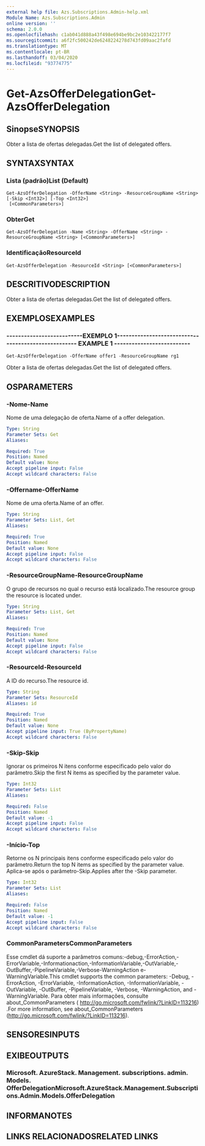 ```yaml
---
external help file: Azs.Subscriptions.Admin-help.xml
Module Name: Azs.Subscriptions.Admin
online version: ''
schema: 2.0.0
ms.openlocfilehash: c1ab041d888a43f498e694be9bc2e103422177f7
ms.sourcegitcommit: a6f2fc500242de6248224278d743fd09aac2fafd
ms.translationtype: MT
ms.contentlocale: pt-BR
ms.lasthandoff: 03/04/2020
ms.locfileid: "93774775"
---
```

# <span data-ttu-id="ff493-101">Get-AzsOfferDelegation</span><span class="sxs-lookup"><span data-stu-id="ff493-101">Get-AzsOfferDelegation</span></span>

## <span data-ttu-id="ff493-102">Sinopse</span><span class="sxs-lookup"><span data-stu-id="ff493-102">SYNOPSIS</span></span>
<span data-ttu-id="ff493-103">Obter a lista de ofertas delegadas.</span><span class="sxs-lookup"><span data-stu-id="ff493-103">Get the list of delegated offers.</span></span>

## <span data-ttu-id="ff493-104">SYNTAX</span><span class="sxs-lookup"><span data-stu-id="ff493-104">SYNTAX</span></span>

### <span data-ttu-id="ff493-105">Lista (padrão)</span><span class="sxs-lookup"><span data-stu-id="ff493-105">List (Default)</span></span>
```
Get-AzsOfferDelegation -OfferName <String> -ResourceGroupName <String> [-Skip <Int32>] [-Top <Int32>]
 [<CommonParameters>]
```

### <span data-ttu-id="ff493-106">Obter</span><span class="sxs-lookup"><span data-stu-id="ff493-106">Get</span></span>
```
Get-AzsOfferDelegation -Name <String> -OfferName <String> -ResourceGroupName <String> [<CommonParameters>]
```

### <span data-ttu-id="ff493-107">Identificação</span><span class="sxs-lookup"><span data-stu-id="ff493-107">ResourceId</span></span>
```
Get-AzsOfferDelegation -ResourceId <String> [<CommonParameters>]
```

## <span data-ttu-id="ff493-108">DESCRITIVO</span><span class="sxs-lookup"><span data-stu-id="ff493-108">DESCRIPTION</span></span>
<span data-ttu-id="ff493-109">Obter a lista de ofertas delegadas.</span><span class="sxs-lookup"><span data-stu-id="ff493-109">Get the list of delegated offers.</span></span>

## <span data-ttu-id="ff493-110">EXEMPLOS</span><span class="sxs-lookup"><span data-stu-id="ff493-110">EXAMPLES</span></span>

### <span data-ttu-id="ff493-111">--------------------------EXEMPLO 1--------------------------</span><span class="sxs-lookup"><span data-stu-id="ff493-111">-------------------------- EXAMPLE 1 --------------------------</span></span>
```
Get-AzsOfferDelegation -OfferName offer1 -ResourceGroupName rg1
```

<span data-ttu-id="ff493-112">Obter a lista de ofertas delegadas.</span><span class="sxs-lookup"><span data-stu-id="ff493-112">Get the list of delegated offers.</span></span>

## <span data-ttu-id="ff493-113">OS</span><span class="sxs-lookup"><span data-stu-id="ff493-113">PARAMETERS</span></span>

### <span data-ttu-id="ff493-114">-Nome</span><span class="sxs-lookup"><span data-stu-id="ff493-114">-Name</span></span>
<span data-ttu-id="ff493-115">Nome de uma delegação de oferta.</span><span class="sxs-lookup"><span data-stu-id="ff493-115">Name of a offer delegation.</span></span>

```yaml
Type: String
Parameter Sets: Get
Aliases:

Required: True
Position: Named
Default value: None
Accept pipeline input: False
Accept wildcard characters: False
```

### <span data-ttu-id="ff493-116">-Offername</span><span class="sxs-lookup"><span data-stu-id="ff493-116">-OfferName</span></span>
<span data-ttu-id="ff493-117">Nome de uma oferta.</span><span class="sxs-lookup"><span data-stu-id="ff493-117">Name of an offer.</span></span>

```yaml
Type: String
Parameter Sets: List, Get
Aliases:

Required: True
Position: Named
Default value: None
Accept pipeline input: False
Accept wildcard characters: False
```

### <span data-ttu-id="ff493-118">-ResourceGroupName</span><span class="sxs-lookup"><span data-stu-id="ff493-118">-ResourceGroupName</span></span>
<span data-ttu-id="ff493-119">O grupo de recursos no qual o recurso está localizado.</span><span class="sxs-lookup"><span data-stu-id="ff493-119">The resource group the resource is located under.</span></span>

```yaml
Type: String
Parameter Sets: List, Get
Aliases:

Required: True
Position: Named
Default value: None
Accept pipeline input: False
Accept wildcard characters: False
```

### <span data-ttu-id="ff493-120">-ResourceId</span><span class="sxs-lookup"><span data-stu-id="ff493-120">-ResourceId</span></span>
<span data-ttu-id="ff493-121">A ID do recurso.</span><span class="sxs-lookup"><span data-stu-id="ff493-121">The resource id.</span></span>

```yaml
Type: String
Parameter Sets: ResourceId
Aliases: id

Required: True
Position: Named
Default value: None
Accept pipeline input: True (ByPropertyName)
Accept wildcard characters: False
```

### <span data-ttu-id="ff493-122">-Skip</span><span class="sxs-lookup"><span data-stu-id="ff493-122">-Skip</span></span>
<span data-ttu-id="ff493-123">Ignorar os primeiros N itens conforme especificado pelo valor do parâmetro.</span><span class="sxs-lookup"><span data-stu-id="ff493-123">Skip the first N items as specified by the parameter value.</span></span>

```yaml
Type: Int32
Parameter Sets: List
Aliases:

Required: False
Position: Named
Default value: -1
Accept pipeline input: False
Accept wildcard characters: False
```

### <span data-ttu-id="ff493-124">-Início</span><span class="sxs-lookup"><span data-stu-id="ff493-124">-Top</span></span>
<span data-ttu-id="ff493-125">Retorne os N principais itens conforme especificado pelo valor do parâmetro.</span><span class="sxs-lookup"><span data-stu-id="ff493-125">Return the top N items as specified by the parameter value.</span></span>
<span data-ttu-id="ff493-126">Aplica-se após o parâmetro-Skip.</span><span class="sxs-lookup"><span data-stu-id="ff493-126">Applies after the -Skip parameter.</span></span>

```yaml
Type: Int32
Parameter Sets: List
Aliases:

Required: False
Position: Named
Default value: -1
Accept pipeline input: False
Accept wildcard characters: False
```

### <span data-ttu-id="ff493-127">CommonParameters</span><span class="sxs-lookup"><span data-stu-id="ff493-127">CommonParameters</span></span>
<span data-ttu-id="ff493-128">Esse cmdlet dá suporte a parâmetros comuns:-debug,-ErrorAction,-ErrorVariable,-Informationaction,-InformationVariable,-OutVariable,-OutBuffer,-PipelineVariable,-Verbose-WarningAction e-WarningVariable.</span><span class="sxs-lookup"><span data-stu-id="ff493-128">This cmdlet supports the common parameters: -Debug, -ErrorAction, -ErrorVariable, -InformationAction, -InformationVariable, -OutVariable, -OutBuffer, -PipelineVariable, -Verbose, -WarningAction, and -WarningVariable.</span></span> <span data-ttu-id="ff493-129">Para obter mais informações, consulte about_CommonParameters ( http://go.microsoft.com/fwlink/?LinkID=113216) .</span><span class="sxs-lookup"><span data-stu-id="ff493-129">For more information, see about_CommonParameters (http://go.microsoft.com/fwlink/?LinkID=113216).</span></span>

## <span data-ttu-id="ff493-130">SENSORES</span><span class="sxs-lookup"><span data-stu-id="ff493-130">INPUTS</span></span>

## <span data-ttu-id="ff493-131">EXIBE</span><span class="sxs-lookup"><span data-stu-id="ff493-131">OUTPUTS</span></span>

### <span data-ttu-id="ff493-132">Microsoft. AzureStack. Management. subscriptions. admin. Models. OfferDelegation</span><span class="sxs-lookup"><span data-stu-id="ff493-132">Microsoft.AzureStack.Management.Subscriptions.Admin.Models.OfferDelegation</span></span>

## <span data-ttu-id="ff493-133">INFORMA</span><span class="sxs-lookup"><span data-stu-id="ff493-133">NOTES</span></span>

## <span data-ttu-id="ff493-134">LINKS RELACIONADOS</span><span class="sxs-lookup"><span data-stu-id="ff493-134">RELATED LINKS</span></span>


